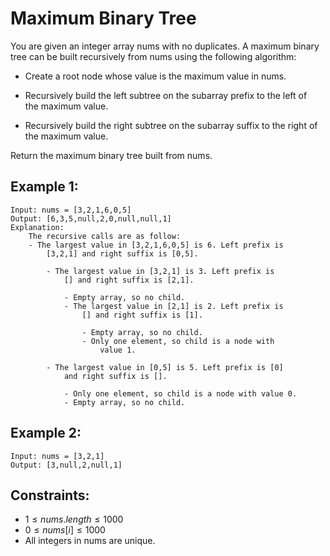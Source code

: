 # Maximum Binary Tree

You are given an integer array nums with no duplicates. A maximum binary  
tree can be built recursively from nums using the following algorithm:

* Create a root node whose value is the maximum value in nums.
* Recursively build the left subtree on the subarray prefix to the left of  
    the maximum value.

* Recursively build the right subtree on the subarray suffix to the right of  
    the maximum value.

Return the maximum binary tree built from nums.

 

## Example 1:

    Input: nums = [3,2,1,6,0,5]
    Output: [6,3,5,null,2,0,null,null,1]
    Explanation: 
        The recursive calls are as follow:
        - The largest value in [3,2,1,6,0,5] is 6. Left prefix is 
            [3,2,1] and right suffix is [0,5].

            - The largest value in [3,2,1] is 3. Left prefix is 
                [] and right suffix is [2,1].

                - Empty array, so no child.
                - The largest value in [2,1] is 2. Left prefix is 
                    [] and right suffix is [1].

                    - Empty array, so no child.
                    - Only one element, so child is a node with 
                        value 1.

            - The largest value in [0,5] is 5. Left prefix is [0] 
                and right suffix is [].

                - Only one element, so child is a node with value 0.
                - Empty array, so no child.

## Example 2:

    Input: nums = [3,2,1]
    Output: [3,null,2,null,1]

 

## Constraints:

* $1 \le nums.length \le 1000$
* $0 \le nums[i] \le 1000$
* All integers in nums are unique.

